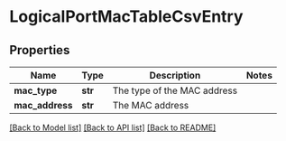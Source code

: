 # LogicalPortMacTableCsvEntry

## Properties
Name | Type | Description | Notes
------------ | ------------- | ------------- | -------------
**mac_type** | **str** | The type of the MAC address | 
**mac_address** | **str** | The MAC address | 

[[Back to Model list]](../README.md#documentation-for-models) [[Back to API list]](../README.md#documentation-for-api-endpoints) [[Back to README]](../README.md)

